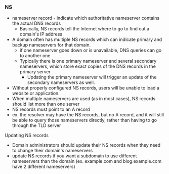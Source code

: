 
### NS 
- nameserver record - indicate which authoritative nameserver contains the actual DNS records
	- Basically, NS records tell the Internet where to go to find out a domain's IP address
- A domain often has multiple NS records which can indicate primary and backup nameservers for that domain. 
	- if one nameserver goes down or is unavailable, DNS queries can go to another one
	- Typically there is one primary nameserver and several secondary nameservers, which store exact copies of the DNS records in the primary server
		- Updating the primary nameserver will trigger an update of the secondary nameservers as well.
- Without properly configured NS records, users will be unable to load a website or application.
- When multiple nameservers are used (as in most cases), NS records should list more than one server
- NS records must point to an A record
- ex. the resolver may have the NS records, but no A record, and it will still be able to query those nameservers directly, rather than having to go through the TLD server

Updating NS records
- Domain administrators should update their NS records when they need to change their domain's nameservers
- update NS records if you want a subdomain to use different nameservers than the domain (ex. example.com and blog.example.com have 2 different nameservers)